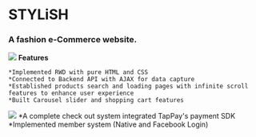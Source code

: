 ﻿# STYLiSH

### A fashion e-Commerce website.
![](images/STYLISH.png)
**Features**

    *Implemented RWD with pure HTML and CSS
    *Connected to Backend API with AJAX for data capture
    *Established products search and loading pages with infinite scroll features to enhance user experience
    *Built Carousel slider and shopping cart features
![](images/STYLISH2.png)
    *A complete check out system integrated TapPay's payment SDK
    *Implemented member system (Native and Facebook Login) 
